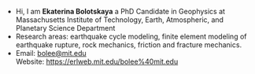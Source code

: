 - Hi, I am **Ekaterina Bolotskaya** a PhD Candidate in Geophysics at Massachusetts Institute of Technology, Earth, Atmospheric, and Planetary Science Department
- Research areas: earthquake cycle modeling, finite element modeling of earthquake rupture, rock mechanics, friction and fracture mechanics.
- Email:
bolee@mit.edu  
Website:
https://erlweb.mit.edu/bolee%40mit.edu

<!---
EkaterinaBolotskaya/EkaterinaBolotskaya is a ✨ special ✨ repository because its `README.md` (this file) appears on your GitHub profile.
You can click the Preview link to take a look at your changes.
--->
